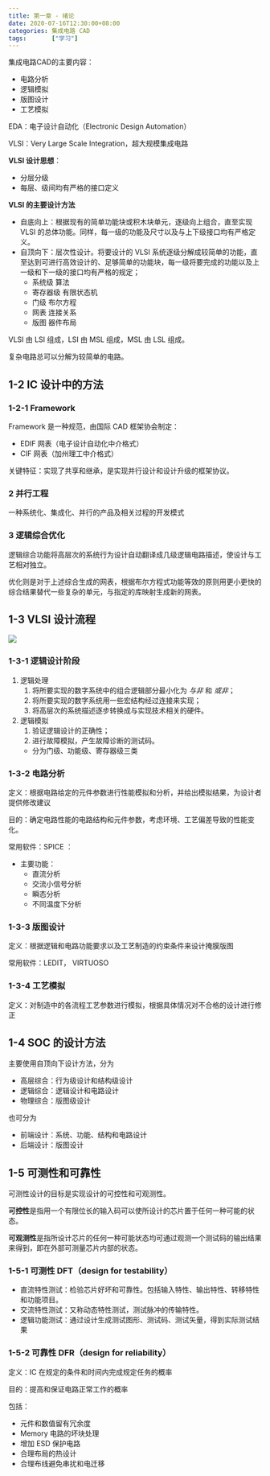 ```yaml
---
title: 第一章 - 绪论
date: 2020-07-16T12:30:00+08:00
categories: 集成电路 CAD
tags:		["学习"]
---
```


集成电路CAD的主要内容：
- 电路分析
- 逻辑模拟
- 版图设计
- 工艺模拟

EDA：电子设计自动化（Electronic Design Automation）

VLSI：Very Large Scale Integration，超大规模集成电路

**VLSI 设计思想**：
- 分层分级
- 每层、级间均有严格的接口定义

**VLSI 的主要设计方法**
- 自底向上：根据现有的简单功能块或积木块单元，逐级向上组合，直至实现 VLSI 的总体功能。同样，每一级的功能及尺寸以及与上下级接口均有严格定义。
- 自顶向下：层次性设计。将要设计的 VLSI 系统逐级分解成较简单的功能，直至达到可进行高效设计的、足够简单的功能块，每一级将要完成的功能以及上一级和下一级的接口均有严格的规定；
  - 系统级   算法
  - 寄存器级 有限状态机
  - 门级     布尔方程
  - 网表     连接关系
  - 版图     器件布局

VLSI 由 LSI 组成，LSI 由 MSL 组成，MSL 由 LSL 组成。

复杂电路总可以分解为较简单的电路。

## 1-2 IC 设计中的方法

### 1-2-1 Framework

Framework 是一种规范，由国际 CAD 框架协会制定：
- EDIF 网表（电子设计自动化中介格式）
- CIF 网表（加州理工中介格式）

关键特征：实现了共享和继承，是实现并行设计和设计升级的框架协议。

### 2 并行工程

一种系统化、集成化、并行的产品及相关过程的开发模式

### 3 逻辑综合优化

逻辑综合功能将高层次的系统行为设计自动翻译成几级逻辑电路描述，使设计与工艺相对独立。

优化则是对于上述综合生成的网表，根据布尔方程式功能等效的原则用更小更快的综合结果替代一些复杂的单元，与指定的库映射生成新的网表。

## 1-3 VLSI 设计流程

![](VLSI设计流程.png)

### 1-3-1 逻辑设计阶段

1. 逻辑处理
   1. 将所要实现的数字系统中的组合逻辑部分最小化为 *与非* 和 *或非*；
   2. 将所要实现的数字系统用一些宏结构经过连接来实现；
   3. 将高层次的系统描述逐步转换成与实现技术相关的硬件。
2. 逻辑模拟
   1. 验证逻辑设计的正确性；
   2. 进行故障模拟，产生故障诊断的测试码。
   -  分为门级、功能级、寄存器级三类

### 1-3-2 电路分析

定义：根据电路给定的元件参数进行性能模拟和分析，并给出模拟结果，为设计者提供修改建议

目的：确定电路性能的电路结构和元件参数，考虑环境、工艺偏差导致的性能变化。

常用软件：SPICE ：
- 主要功能：
  - 直流分析
  - 交流小信号分析
  - 瞬态分析
  - 不同温度下分析

### 1-3-3 版图设计

定义：根据逻辑和电路功能要求以及工艺制造的约束条件来设计掩膜版图

常用软件：LEDIT， VIRTUOSO

### 1-3-4 工艺模拟

定义：对制造中的各流程工艺参数进行模拟，根据具体情况对不合格的设计进行修正

## 1-4 SOC 的设计方法

主要使用自顶向下设计方法，分为
- 高层综合：行为级设计和结构级设计
- 逻辑综合：逻辑设计和电路设计
- 物理综合：版图级设计

也可分为
- 前端设计：系统、功能、结构和电路设计
- 后端设计：版图设计

## 1-5 可测性和可靠性

可测性设计的目标是实现设计的可控性和可观测性。

**可控性**是指用一个有限位长的输入码可以使所设计的芯片置于任何一种可能的状态。

**可观测性**是指所设计芯片的任何一种可能状态均可通过观测一个测试码的输出结果来得到，即在外部可测量芯片内部的状态。

### 1-5-1 可测性 DFT（design for testability）

- 直流特性测试：检验芯片好坏和可靠性。包括输入特性、输出特性、转移特性和功能项目。
- 交流特性测试：又称动态特性测试，测试脉冲的传输特性。
- 逻辑功能测试：通过设计生成测试图形、测试码、测试矢量，得到实际测试结果

### 1-5-2 可靠性 DFR（design for reliability）

定义：IC 在规定的条件和时间内完成规定任务的概率

目的：提高和保证电路正常工作的概率

包括：
- 元件和数值留有冗余度
- Memory 电路的坏块处理
- 增加 ESD 保护电路
- 合理布局的热设计
- 合理布线避免串扰和电迁移

